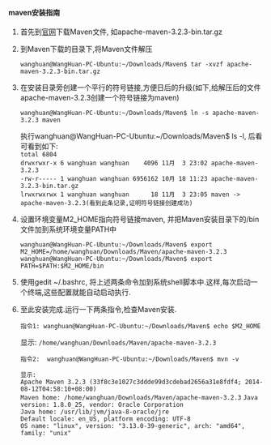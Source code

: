 <h4> <central>maven安装指南</central> </h4>

1. 首先到[官网](http://maven.apache.org/download.cgi)下载Maven文件, 如apache-maven-3.2.3-bin.tar.gz
2. 到Maven下载的目录下,将Maven文件解压  

	`wanghuan@WangHuan-PC-Ubuntu:~/Downloads/Maven$ tar -xvzf apache-maven-3.2.3-bin.tar.gz`  
3. 在安装目录旁创建一个平行的符号链接,方便日后的升级(如下,给解压后的文件apache-maven-3.2.3创建一个符号链接为maven)  

	`wanghuan@WangHuan-PC-Ubuntu:~/Downloads/Maven$ ln -s apache-maven-3.2.3 maven`

	执行wanghuan@WangHuan-PC-Ubuntu:~/Downloads/Maven$ ls -l, 后看可看到如下:  
		`total 6804`  
		`drwxrwxr-x 6 wanghuan wanghuan    4096 11月  3 23:02 apache-maven-3.2.3`  
		`-rw-r----- 1 wanghuan wanghuan 6956162 10月 18 11:23 apache-maven-3.2.3-bin.tar.gz`  
		`lrwxrwxrwx 1 wanghuan wanghuan      18 11月  3 23:05 maven -> apache-maven-3.2.3(看到此条记录,证明符号链接创建成功)`
4. 设置环境变量M2_HOME指向符号链接maven, 并把Maven安装目录下的/bin文件加到系统环境变量PATH中  

	`wanghuan@WangHuan-PC-Ubuntu:~/Downloads/Maven$ export M2_HOME=/home/wanghuan/Downloads/Maven/apache-maven-3.2.3`  
	`wanghuan@WangHuan-PC-Ubuntu:~/Downloads/Maven$ export PATH=$PATH:$M2_HOME/bin`

5. 使用gedit ~/.bashrc, 将上述两条命令加到系统shell脚本中.这样,每次启动一个终端,这些配置就能自动启动执行.  
6. 至此安装完成.运行一下两条指令,检查Maven安装.  

	`指令1: wanghuan@WangHuan-PC-Ubuntu:~/Downloads/Maven$ echo $M2_HOME`  

	显示:
	`/home/wanghuan/Downloads/Maven/apache-maven-3.2.3`  

	`指令2:  wanghuan@WangHuan-PC-Ubuntu:~/Downloads/Maven$ mvn -v`

	`显示:`  
	`Apache Maven 3.2.3 (33f8c3e1027c3ddde99d3cdebad2656a31e8fdf4; 2014-08-12T04:58:10+08:00)`  
	`Maven home: /home/wanghuan/Downloads/Maven/apache-maven-3.2.3`
	`Java version: 1.8.0_25, vendor: Oracle Corporation`  
  `Java home: /usr/lib/jvm/java-8-oracle/jre`  
	`Default locale: en_US, platform encoding: UTF-8`  
	`OS name: "linux", version: "3.13.0-39-generic", arch: "amd64", family: "unix"`
